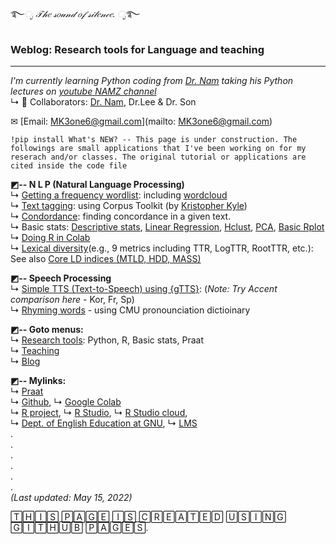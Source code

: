 ࿐*ೃ 𝒯𝒽𝑒 𝓈𝑜𝓊𝓃𝒹 𝑜𝒻 𝓈𝒾𝓁𝑒𝓃𝒸𝑒. ೃ*࿐
### Weblog: Research tools for Language and teaching
---  

_I'm currently learning Python coding from [Dr. Nam](https://github.com/hsnam95) taking his Python lectures on [youtube NAMZ channel](https://www.youtube.com/channel/UCKHB0ZiTVk8qUdqhVtnCUrA/featured)_   
↳ 👥 Collaborators: [Dr. Nam](https://github.com/hsnam95), Dr.Lee & Dr. Son  

✉ [Email: MK3one6@gmail.com](mailto: MK3one6@gmail.com)  
 
~~~
!pip install What's NEW? -- This page is under construction. The followings are small applications that I've been working on for my reserach and/or classes. The original tutorial or applications are cited inside the code file  
~~~
**◩-- N L P (Natural Language Processing)**  
↳ [Getting a frequency wordlist](https://github.com/MK316/applications/blob/e97cc8a0c51c8009a4a2a0b597cb3962c55dfaf2/Creating_wordlist.ipynb): including [wordcloud](https://github.com/MK316/applications/blob/main/wordcloud.ipynb)   
↳ [Text tagging](https://github.com/MK316/applications/blob/e97cc8a0c51c8009a4a2a0b597cb3962c55dfaf2/Tagging_CorpusToolKit.ipynb): using Corpus Toolkit (by [Kristopher Kyle](https://kristopherkyle.github.io/professional-webpage/))    
↳ [Condordance](https://github.com/MK316/applications/blob/e97cc8a0c51c8009a4a2a0b597cb3962c55dfaf2/concordance.ipynb): finding concordance in a given text.  
↳ Basic stats: [Descriptive stats](https://github.com/MK316/statistics/blob/3c50a8393e54cc4819f2ded818ed5b3d19a4f65d/Descriptive_stat.ipynb), [Linear Regression](https://github.com/MK316/statistics/blob/main/lineaRegression.ipynb), [Hclust](https://github.com/MK316/R_intro/blob/eaa0a0dc0738be31d6bd5958bab88beade1b90cd/Hclust.ipynb), [PCA](https://github.com/MK316/R_intro/blob/eaa0a0dc0738be31d6bd5958bab88beade1b90cd/PCA.ipynb), [Basic Rplot](https://github.com/MK316/R_intro/blob/eaa0a0dc0738be31d6bd5958bab88beade1b90cd/R_BasicPlots.ipynb)    
↳ [Doing R in Colab](https://github.com/MK316/R_intro/blob/eaa0a0dc0738be31d6bd5958bab88beade1b90cd/01_How_to_do_R_in_colab.ipynb)  
↳ [Lexical diversity](https://github.com/kristopherkyle/lexical_diversity)(e.g., 9 metrics including TTR, LogTTR, RootTTR, etc.): See also [Core LD indices (MTLD, HDD, MASS)](https://github.com/MK316/applications/blob/main/LD_mtld_hdd_mass.ipynb)

**◩-- Speech Processing**  
↳ [Simple TTS (Text-to-Speech) using {gTTS}](https://github.com/MK316/applications/blob/main/Speech_gTTS.ipynb): (_Note: Try Accent comparison here_ - Kor, Fr, Sp)  
↳ [Rhyming words](https://github.com/MK316/applications/blob/main/Searching_ryhmingwords.ipynb) - using CMU pronounciation dictioinary  

**◩-- Goto menus:**  
↳ [Research tools](/contents/tools.md): Python, R, Basic stats, Praat  
↳ [Teaching](/contents/teaching.md)  
↳ [Blog](/blog/blogmain.md)  

**◩-- Mylinks:**  
↳ [Praat](https://www.fon.hum.uva.nl/praat/)   
↳ [Github](https://www.github.com/), ↳ [Google Colab](https://colab.research.google.com/)  
↳ [R project](https://www.r-project.org/), ↳ [R Studio](https://www.rstudio.com/), ↳ [R Studio cloud](https://rstudio.cloud/),  
↳ [Dept. of English Education at GNU](https://englishedu.gnu.ac.kr), ↳ [LMS](https://rec.ac.kr/gnu)  
.  
.  
.  
.  
.  
.  
_(Last updated: May 15, 2022)_  

🅃🄷🄸🅂 🄿🄰🄶🄴 🄸🅂 🄲🅁🄴🄰🅃🄴🄳 🅄🅂🄸🄽🄶 🄶🄸🅃🄷🅄🄱 🄿🄰🄶🄴🅂.  
